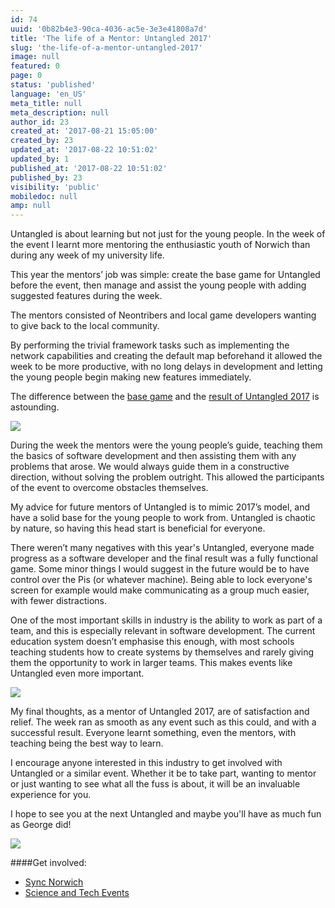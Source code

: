 ```yaml
---
id: 74
uuid: '0b82b4e3-90ca-4036-ac5e-3e3e41808a7d'
title: 'The life of a Mentor: Untangled 2017'
slug: 'the-life-of-a-mentor-untangled-2017'
image: null
featured: 0
page: 0
status: 'published'
language: 'en_US'
meta_title: null
meta_description: null
author_id: 23
created_at: '2017-08-21 15:05:00'
created_by: 23
updated_at: '2017-08-22 10:51:02'
updated_by: 1
published_at: '2017-08-22 10:51:02'
published_by: 23
visibility: 'public'
mobiledoc: null
amp: null
---
```


Untangled is about learning but not just for the young people. In the week of the event I learnt more mentoring the enthusiastic youth of Norwich than during any week of my university life.

This year the mentors’ job was simple: create the base game for Untangled before the event, then manage and assist the young people with adding suggested features during the week.

The mentors consisted of Neontribers and local game developers wanting to give back to the local community.

By performing the trivial framework tasks such as implementing the network capabilities and creating the default map beforehand it allowed the week to be more productive, with no long delays in development and letting the young people begin making new features immediately.

The difference between the [base game](https://github.com/Stansbridge/untangled-2017) and the [result of Untangled 2017](https://github.com/neontribe/untangled-2017) is astounding.

![](/content/images/2017/08/contributions.png)

During the week the mentors were the young people’s guide, teaching them the basics of software development and then assisting them with any problems that arose. We would always guide them in a constructive direction, without solving the problem outright. This allowed the participants of the event to overcome obstacles themselves.

My advice for future mentors of Untangled is to mimic 2017’s model, and have a solid base for the young people to work from. Untangled is chaotic by nature, so having this head start is beneficial for everyone.

There weren’t many negatives with this year's Untangled, everyone made progress as a software developer and the final result was a fully functional game. Some minor things I would suggest in the future would be to have control over the Pis (or whatever machine). Being able to lock everyone's screen for example would make communicating as a group much easier, with fewer distractions.

One of the most important skills in industry is the ability to work as part of a team, and this is especially relevant in software development. The current education system doesn’t emphasise this enough, with most schools teaching students how to create systems by themselves and rarely giving them the opportunity to work in larger teams. This makes events like Untangled even more important.

![](/content/images/2017/08/oli.jpg)

My final thoughts, as a mentor of Untangled 2017, are of satisfaction and relief. The week ran as smooth as any event such as this could, and with a successful result. Everyone learnt something, even the mentors, with teaching being the best way to learn.

I encourage anyone interested in this industry to get involved with Untangled or a similar event. Whether it be to take part, wanting to mentor or just wanting to see what all the fuss is about, it will be an invaluable experience for you.

I hope to see you at the next Untangled and maybe you'll have as much fun as George did!

![](/content/images/2017/08/GeorgeCard.png)

####Get involved:

- [Sync Norwich](https://www.meetup.com/syncnorwich/)
- [Science and Tech Events](https://www.eventbrite.co.uk/d/england--norwich/science-and-tech--events/)
